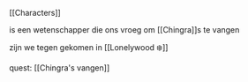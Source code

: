 [[Characters]]

is een wetenschapper die ons vroeg om [[Chingra]]s te vangen

zijn we tegen gekomen in [[Lonelywood ❄️]]

quest: [[Chingra's vangen]]
